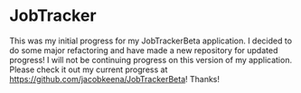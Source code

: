 # JobTracker
This was my initial progress for my JobTrackerBeta application. I decided to do some major refactoring and have made a new repository for updated progress! I will not be continuing progress on this version of my application. Please check it out my current progress at https://github.com/jacobkeena/JobTrackerBeta! Thanks!
